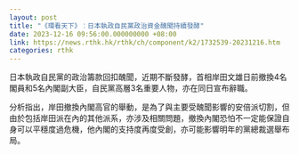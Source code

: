 ```yaml
---
layout: post
title: "《環看天下》︰日本執政自民黨政治資金醜聞持續發酵"
date: 2023-12-16 09:56:00.000000000 +08:00
link: https://news.rthk.hk/rthk/ch/component/k2/1732539-20231216.htm
categories: rthk
---
```


日本執政自民黨的政治籌款回扣醜聞，近期不斷發酵，首相岸田文雄日前撤換4名閣員和5名內閣副大臣，自民黨高層3名重要人物，亦在同日宣布辭職。

分析指出，岸田撤換內閣高官的舉動，是為了與主要受醜聞影響的安倍派切割，但由於包括岸田派在內的其他派系，亦涉及相關問題，撤換內閣恐怕不一定能保證自身可以平穩度過危機，他內閣的支持度再度受創，亦可能影響明年的黨總裁選舉布局。
